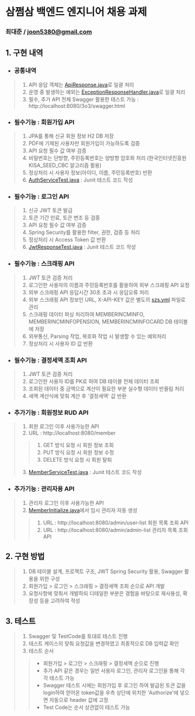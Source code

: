 # 삼쩜삼 백엔드 엔지니어 채용 과제

### 최대준 / joon5380@gmail.com 
## 1. 구현 내역
- ### 공통내역
> 1. API 응답 객체는 [ApiResponse.java](src%2Fmain%2Fjava%2Fcom%2Ftask%2Ftaskproject%2Fdto%2FApiResponse.java)로 일괄 처리 
> 2. 운영 중 발생하는 예외는 [ExceptionResponseHandler.java](src%2Fmain%2Fjava%2Fcom%2Ftask%2Ftaskproject%2Fhandler%2FExceptionResponseHandler.java)로 일괄 처리
> 3. 필수, 추가 API 전체 Swagger 활용한 테스트 가능 : http://localhost:8080/3o3/swagger.html

- ### 필수기능 : 회원가입 API
> 1. JPA를 통해 신규 회원 정보 H2 DB 저장
> 2. PDF에 기제된 사용자만 회원가입이 가능하도록 검증
> 3. API 요청 필수 값 여부 검증
> 4. 비밀번호는 단방향, 주민등록번호는 양방향 암호화 처리 (한국인터넷진흥원 KISA_SEED_CBC 알고리즘 활용)
> 5. 정상처리 시 사용자 정보(아이디, 이름, 주민등록번호) 반환
> 6. [AuthServiceTest.java](src%2Ftest%2Fjava%2Fcom%2Ftask%2Ftaskproject%2FAuthServiceTest.java) : Junit 테스트 코드 작성

- ### 필수기능 : 로그인 API
> 1. 신규 JWT 토큰 발급
> 2. 토큰 기간 만료, 토큰 변조 등 검증
> 3. API 요청 필수 값 여부 검증
> 4. Spring Security를 활용한 filter, 권한, 검증 등 처리
> 5. 정상처리 시 Access Token 값 반환
> 6. [JwtResponseTest.java](src%2Ftest%2Fjava%2Fcom%2Ftask%2Ftaskproject%2FJwtResponseTest.java) : Junit 테스트 코드 작성

- ### 필수기능 : 스크래핑 API
> 1. JWT 토큰 검증 처리
> 2. 로그인한 사용자의 이름과 주민등록번호를 활용하여 외부 스크래핑 API 요청
> 3. 외부 스크래핑 API 응답시간 30초 초과 시 응답오류 처리
> 4. 외부 스크래핑 API 정보인 URL, X-API-KEY 값은 별도의 [szs.yml](src%2Fmain%2Fresources%2Fszs.yml) 파일로 관리
> 5. 스크래핑 데이터 파싱 처리하여 MEMBERINCMINFO, MEMBERINCMINFOPENSION, MEMBERINCMINFOCARD DB 테이블에 저장
> 6. 외부통신, Parsing 작업, 복호화 작업 시 발생할 수 있는 예외처리
> 7. 정상처리 시 사용자 ID 값 반환

- ### 필수기능 : 결정세액 조회 API
> 1. JWT 토큰 검증 처리 
> 2. 로그인한 사용자 ID를 PK로 하여 DB 테이블 전체 데이터 조회
> 3. 조회된 데이터 중 금액으로 계산이 필요한 부분 실수형 데이터 반올림 처리 
> 4. 세액 계산식에 맞춰 계산 후 '결정세액' 값 반환

- ### 추가기능 : 회원정보 RUD API
> 1. 회원 로그인 이후 사용가능한 API
> 2. URL : http://localhost:8080/member
>> 1) GET 방식 요청 시 회원 정보 조회
>> 2) PUT 방식 요청 시 회원 정보 수정
>> 3) DELETE 방식 요청 시 회원 탈퇴
> 3. [MemberServiceTest.java](src%2Ftest%2Fjava%2Fcom%2Ftask%2Ftaskproject%2FMemberServiceTest.java) : Junit 테스트 코드 작성

- ### 추가기능 : 관리자용 API
> 1. 관리자 로그인 이후 사용가능한 API
> 2. [MemberInitialize.java](src%2Fmain%2Fjava%2Fcom%2Ftask%2Ftaskproject%2FMemberInitialize.java)에서 임시 관리자 자동 생성
>> 1) URL : http://localhost:8080/admin/user-list 회원 목록 조회 API
>> 2) URL : http://localhost:8080/admin/admin-list 관리자 목록 조회 API

## 2. 구현 방법
> 1. DB 테이블 설계, 프로젝트 구조, JWT Spring Security 활용, Swagger 활용을 위한 구성
> 2. 회원가입 > 로그인 > 스크래핑 > 결정세액 조회 순으로 API 개발
> 3. 요청사항에 맞춰서 개발하되 디테일한 부분은 경험을 바탕으로 재사용성, 확장성 등을 고려하여 작성

## 3. 테스트
> 1. Swagger 및 TestCode를 토대로 테스트 진행   
> 2. 테스트 케이스의 맞춰 요청값을 변경하였고 최종적으로 DB 입력값 확인
> 3. 테스트 순서
>> - 회원가입 > 로그인 > 스크래핑 > 결정세액 순으로 진행
>> - 추가 API 같은 경우는 일반 사용자 로그인, 관리자 로그인을 통해 각각 테스트 가능
>> - Swagger 테스트 시에는 회원가입 후 로그인 하여 발급된 토큰 값을 login하여 얻어온 token값을 우측 상단에 위치한 'Authorize'에 넣으면 자동으로 header 값에 고정
>> - Test Code는 순서 상관없이 테스트 가능